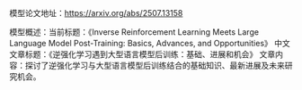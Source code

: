 模型论文地址：https://arxiv.org/abs/2507.13158

模型概述：当前标题：《Inverse Reinforcement Learning Meets Large Language Model Post-Training: Basics, Advances, and Opportunities》
中文文章标题：《逆强化学习遇到大型语言模型后训练：基础、进展和机会》
文章内容：探讨了逆强化学习与大型语言模型后训练结合的基础知识、最新进展及未来研究机会。
